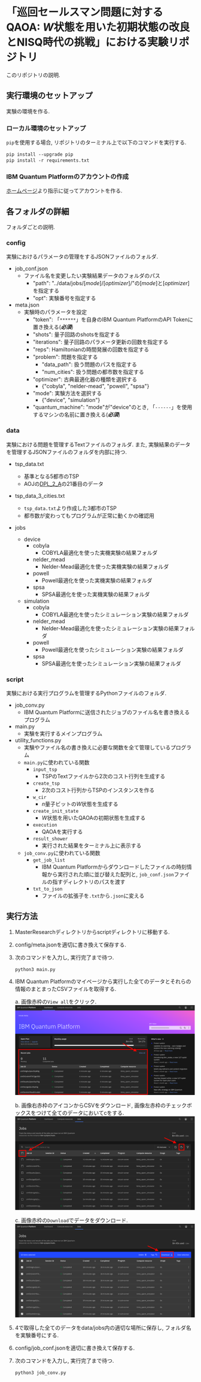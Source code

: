 # 「巡回セールスマン問題に対するQAOA: $W$状態を用いた初期状態の改良とNISQ時代の挑戦」における実験リポジトリ
このリポジトリの説明.

## 実行環境のセットアップ
実験の環境を作る.

### ローカル環境のセットアップ
`pip`を使用する場合, リポジトリのターミナル上で以下のコマンドを実行する.

```
pip install --upgrade pip
pip install -r requirements.txt
```
### IBM Quantum Platformのアカウントの作成

[ホームページ](https://quantum.ibm.com/)より指示に従ってアカウントを作る.

## 各フォルダの詳細
フォルダごとの説明.

### config
実験におけるパラメータの管理をするJSONファイルのフォルダ.

- job_conf.json
    - ファイル名を変更したい実験結果データのフォルダのパス
        - "path": "../data/jobs/[*mode*]/[*optimizer*]/"の[*mode*]と[*optimizer*]を指定する
        - "opt": 実験番号を指定する
- meta.json
    - 実験時のパラメータを設定
        - "token": 「`******`」を自身のIBM Quantum PlatformのAPI Tokenに置き換える(***必須***)
        - "shots": 量子回路のshotsを指定する
        - "iterations": 量子回路のパラメータ更新の回数を指定する
        - "reps": Hamiltonianの時間発展の回数を指定する
        - "problem": 問題を指定する
            - "data_path": 扱う問題のパスを指定する
            - "num_cities": 扱う問題の都市数を指定する
        - "optimizer": 古典最適化器の種類を選択する
            - {"cobyla", "nelder-mead", "powell", "spsa"}
        - "mode": 実験方法を選択する
            - {"device", "simulation"}
        - "quantum_machine": "mode"が"device"のとき, 「`------`」を使用するマシンの名前に置き換える(***必須***)

### data
実験における問題を管理するTextファイルのフォルダ. また, 実験結果のデータを管理するJSONファイルのフォルダを内部に持つ.

- tsp_data.txt
    - 基準となる5都市のTSP
    - AOJの[DPL_2_A](https://judge.u-aizu.ac.jp/onlinejudge/description.jsp?id=DPL_2_A)の21番目のデータ
- tsp_data_3_cities.txt
    - `tsp_data.txt`より作成した3都市のTSP
    - 都市数が変わってもプログラムが正常に動くかの確認用

- jobs
    - device
        - cobyla
            - COBYLA最適化を使った実機実験の結果フォルダ
        - nelder_mead
            - Nelder-Mead最適化を使った実機実験の結果フォルダ
        - powell
            - Powell最適化を使った実機実験の結果フォルダ
        - spsa
            - SPSA最適化を使った実機実験の結果フォルダ
    - simulation
        - cobyla
            - COBYLA最適化を使ったシミュレーション実験の結果フォルダ
        - nelder_mead
            - Nelder-Mead最適化を使ったシミュレーション実験の結果フォルダ
        - powell
            - Powell最適化を使ったシミュレーション実験の結果フォルダ
        - spsa
            - SPSA最適化を使ったシミュレーション実験の結果フォルダ

### script
実験における実行プログラムを管理するPythonファイルのフォルダ.

- job_conv.py
    - IBM Quantum Platformに送信されたジョブのファイル名を書き換えるプログラム
- main.py
    - 実験を実行するメインプログラム
- utility_functions.py
    - 実験やファイル名の書き換えに必要な関数を全て管理しているプログラム
    - `main.py`に使われている関数
        - `input_tsp`
            - TSPのTextファイルから2次のコスト行列を生成する
        - `create_tsp`
            - 2次のコスト行列からTSPのインスタンスを作る
        - `w_cir`
            - $n$量子ビットの$W$状態を生成する
        - `create_init_state`
            - $W$状態を用いたQAOAの初期状態を生成する
        - `execution`
            - QAOAを実行する
        - `result_shower`
            - 実行された結果をターミナル上に表示する
    - `job_conv.py`に使われている関数
        - `get_job_list`
            - IBM Quantum Platformからダウンロードしたファイルの時刻情報から実行された順に並び替えた配列と, `job_conf.json`ファイルの指すディレクトリのパスを渡す
        - `txt_to_json`
            - ファイルの拡張子を`.txt`から`.json`に変える

## 実行方法
1. MasterResearchディレクトリからscriptディレクトリに移動する.
2. config/meta.jsonを適切に書き換えて保存する.
3. 次のコマンドを入力し, 実行完了まで待つ.
    ```
    python3 main.py
    ```
4. IBM Quantum Platformのマイページから実行した全てのデータとそれらの情報のまとまったCSVファイルを取得する.

    a. 画像赤枠の`View all`をクリック.
        ![1](4_a.png)
    
    b. 画像右赤枠のアイコンからCSVをダウンロード, 画像左赤枠のチェックボックスをつけて全てのデータにおいてcをする.
        ![2](4_b.png)
    
    c. 画像赤枠の`Download`でデータをダウンロード.
        ![3](4_c.png)
5. 4で取得した全てのデータをdata/jobs内の適切な場所に保存し, フォルダ名を実験番号にする.
6. config/job_conf.jsonを適切に書き換えて保存する.
7. 次のコマンドを入力し, 実行完了まで待つ.
    ```
    python3 job_conv.py
    ```

